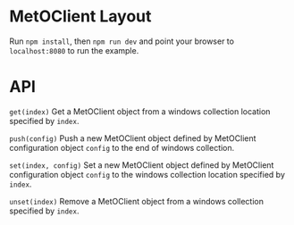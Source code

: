 # MetOClient Layout

[comment]: # (Minimal example showing how to link redux state to react components embedded within golden-layout.)

Run `npm install`, then `npm run dev` and point your browser to `localhost:8080` to run the example.

[comment]: # (The example consists of three golden-layout tabs, each with a single React component. There are two buttons and one label which displays a count stored in the Redux state. The buttons increment or decrement this count.)

# API

`get(index)` Get a MetOClient object from a windows collection location specified by `index`.

`push(config)` Push a new MetOClient object defined by MetOClient configuration object `config` to the end of windows collection.

`set(index, config)` Set a new MetOClient object defined by MetOClient configuration object `config` to the windows collection location specified by `index`.

`unset(index)` Remove a MetOClient object from a windows collection specified by `index`.
